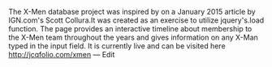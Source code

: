 The X-Men database project was inspired by on a January 2015 article by IGN.com's Scott Collura.It was created as an exercise to utilize jquery's.load function. The page provides an interactive timeline about membership to the X-Men team throughout the years and gives information on any X-Man typed in the input field. It is currently live and can be visited here http://jcqfolio.com/xmen — Edit

